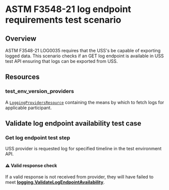 # ASTM F3548-21 log endpoint requirements test scenario

## Overview

ASTM F3548-21 LOG0035 requires that the USS's be capable of exporting logged data. This scenario checks if an GET log endpoint is available in USS test API ensuring that logs can be exported from USS.

## Resources

### test_env_version_providers

A [`LoggingProvidersResource`](../../../../resources/logging/client.py) containing the means by which to fetch logs for applicable participant.

## Validate log endpoint availability test case

### Get log endpoint test step

USS provider is requested log for specified timeline in the test environment API.

#### ⚠️ Valid response check

If a valid response is not received from provider, they will have failed to meet **[logging.ValidateLogEndpointAvailability](../../../../requirements/logging.md)**.
